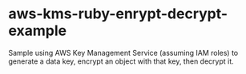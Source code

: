 aws-kms-ruby-enrypt-decrypt-example
===================================

Sample using AWS Key Management Service (assuming IAM roles) to generate a data key, encrypt an object with that key, 
then decrypt it.
